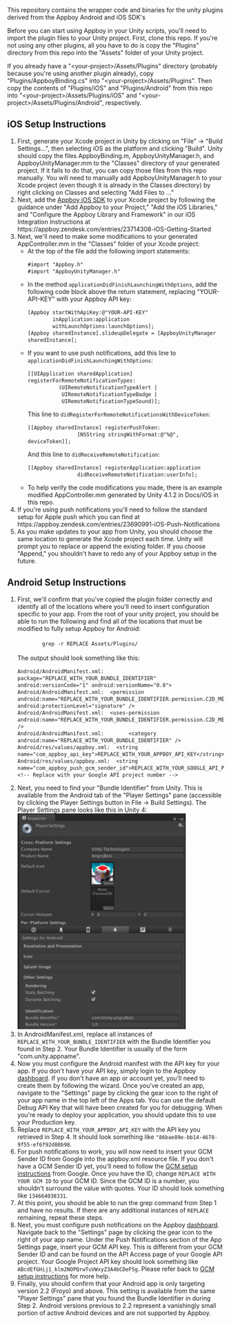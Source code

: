 This repository contains the wrapper code and binaries for the unity plugins derived from the Appboy Android and iOS SDK's

Before you can start using Appboy in your Unity scripts, you'll need to import the plugin files to your Unity project. First, clone this repo. If you're not using any other plugins, all you have to do is copy the "Plugins" directory from this repo into the "Assets" folder of your Unity project. 

If you already have a "\<your-project>/Assets/Plugins" directory (probably because you're using another plugin already), copy "Plugins/AppboyBinding.cs" into "\<your-project>/Assets/Plugins". Then copy the contents of "Plugins/iOS" and "Plugins/Android" from this repo into "\<your-project>/Assets/Plugins/iOS" and "\<your-project>/Assets/Plugins/Android", respectively.

## iOS Setup Instructions
<ol>
<li>
First, generate your Xcode project in Unity by clicking on "File" -> "Build Settings...", then selecting iOS as the platform and clicking "Build". Unity should copy the files AppboyBinding.m, AppboyUnityManager.h, and AppboyUnityManager.mm to the "Classes" directory of your generated project. If it fails to do that, you can copy those files from this repo manually. You will need to manually add AppboyUnityManager.h to your Xcode project (even though it is already in the Classes directory) by right clicking on Classes and selecting "Add Files to ..."
</li>
<li>
Next, add the <a href="https://github.com/appboy/appboy-ios-sdk">Appboy iOS SDK</a> to your Xcode project by following the guidance under "Add Appboy to your Project," "Add the iOS Libraries," and "Configure the Appboy Library and Framework" in our iOS Integration Instructions at https://appboy.zendesk.com/entries/23714308-iOS-Getting-Started
</li>
<li>
Next, we'll need to make some modifications to your generated AppController.mm in the "Classes" folder of your Xcode project:
<ul>
<li>
At the top of the file add the following import statements:
<pre><code>#import "Appboy.h"
#import "AppboyUnityManager.h"
</code></pre>
</li>
<li>
In the method <code>applicationDidFinishLaunchingWithOptions</code>, add the following code block above the return statement, replacing "YOUR-API-KEY" with your Appboy API key:
<pre><code>[Appboy startWithApiKey:@"YOUR-API-KEY"
        inApplication:application
        withLaunchOptions:launchOptions];
[Appboy sharedInstance].slideupDelegate = [AppboyUnityManager sharedInstance];
</code></pre>
</li>
<li>
If you want to use push notifications, add this line to <code>applicationDidFinishLaunchingWithOptions</code>:
<pre><code>[[UIApplication sharedApplication] registerForRemoteNotificationTypes: 
          (UIRemoteNotificationTypeAlert | 
           UIRemoteNotificationTypeBadge |     
           UIRemoteNotificationTypeSound)];
</code></pre>
This line to <code>didRegisterForRemoteNotificationsWithDeviceToken</code>:
<pre><code>[[Appboy sharedInstance] registerPushToken:
                [NSString stringWithFormat:@"%@", deviceToken]];
</code></pre>
And this line to <code>didReceiveRemoteNotification</code>:
<pre><code>[[Appboy sharedInstance] registerApplication:application
                didReceiveRemoteNotification:userInfo];
</code></pre>
</li>
<li>
To help verify the code modifications you made, there is an example modified AppController.mm generated by Unity 4.1.2 in Docs/iOS in this repo.
</li>
</ul>
</li>
<li>
If you're using push notifications you'll need to follow the standard setup for Apple push which you can find at https://appboy.zendesk.com/entries/23690991-iOS-Push-Notifications
</li>
<li>
As you make updates to your app from Unity, you should choose the same location to generate the Xcode project each time. Unity will prompt you to replace or append the existing folder. If you choose "Append," you shouldn't have to redo any of your Appboy setup in the future.
</li>
</ol>

## Android Setup Instructions
<ol>
<li>
First, we'll confirm that you've copied the plugin folder correctly and identify all of the locations where you'll need to insert configuration specific to your app. From the root of your unity project, you should be able to run the following and find all of the locations that must be modified to fully setup Appboy for Android:
<br />
<code>
        grep -r REPLACE Assets/Plugins/
</code>
<br />
The output should look something like this:
<pre><code>Android/AndroidManifest.xml:  package="REPLACE_WITH_YOUR_BUNDLE_IDENTIFIER" android:versionCode="1" android:versionName="0.0"&gt;
Android/AndroidManifest.xml:  &lt;permission android:name="REPLACE_WITH_YOUR_BUNDLE_IDENTIFIER.permission.C2D_MESSAGE" android:protectionLevel="signature" /&gt;
Android/AndroidManifest.xml:  &lt;uses-permission android:name="REPLACE_WITH_YOUR_BUNDLE_IDENTIFIER.permission.C2D_MESSAGE" /&gt;
Android/AndroidManifest.xml:        &lt;category android:name="REPLACE_WITH_YOUR_BUNDLE_IDENTIFIER" /&gt;
Android/res/values/appboy.xml:  &lt;string name="com_appboy_api_key"&gt;REPLACE_WITH_YOUR_APPBOY_API_KEY&lt;/string&gt;
Android/res/values/appboy.xml:  &lt;string name="com_appboy_push_gcm_sender_id"&gt;REPLACE_WITH_YOUR_GOOGLE_API_PROJECT_NUMBER&lt;/string&gt;  &lt;!-- Replace with your Google API project number --&gt;
</code></pre>
</li>
<li>Next, you need to find your "Bundle Identifier" from Unity. This is available from the Android tab of the "Player Settings" pane (accessible by clicking the Player Settings button in File -> Build Settings). The Player Settings pane looks like this in Unity 4: 
<br />
<img height=500 src="Docs/Images/UnityBundleIdentifier.png" />
</li>
<li>
In AndroidManifest.xml, replace all instances of <code>REPLACE_WITH_YOUR_BUNDLE_IDENTIFIER</code> with the Bundle Identifier you found in Step 2. Your Bundle Identifier is usually of the form "com.unity.appname".
</li>
<li>
Now you must configure the Android manifest with the API key for your app. If you don't have your API key, simply login to the Appboy <a href="http://dashboard.appboy.com">dashboard</a>. If you don't have an app or account yet, you'll need to create them by following the wizard. Once you've created an app, navigate to the "Settings" page by clicking the gear icon to the right of your app name in the top left of the Apps tab. You can use the default Debug API Key that will have been created for you for debugging. When you're ready to deploy your application, you should update this to use your Production key.
</li>
<li>
Replace <code>REPLACE_WITH_YOUR_APPBOY_API_KEY</code> with the API key you retrieved in Step 4. It should look something like <code>"86bae89e-bb14-4678-9f55-ef6f92d80b98</code>.
</li>
<li>
For push notifications to work, you will now need to insert your GCM Sender ID from Google into the appboy.xml resource file. If you don't have a GCM Sender ID yet, you'll need to follow the <a href="http://developer.android.com/google/gcm/gs.html">GCM setup instructions</a> from Google. Once you have the ID, change <code>REPLACE WITH YOUR GCM ID</code> to your GCM ID. Since the GCM ID is a number, you shouldn't surround the value with quotes. Your ID should look something like <code>134664038331</code>.
<li>
At this point, you should be able to run the grep command from Step 1 and have no results. If there are any additional instances of <code>REPLACE</code> remaining, repeat these steps.
</li>
<li>Next, you must configure push notifications on the Appboy <a href="http://dashboard.appboy.com">dashboard</a>. Navigate back to the "Settings" page by clicking the gear icon to the right of your app name. Under the Push Notifications section of the App Settings page, insert your GCM API key. This is different from your GCM Sender ID and can be found on the API Access page of your Google API project. Your Google Project API key should look something like <code>ABcdEfGHij1_klm2NOPQrwTuVWxyZ3A4bCDeF5g</code>. Please refer back to <a href="http"//developer.android.com/google/gcm/gs.html">GCM setup instructions</a> for more help.
</li>
<li>
Finally, you should confirm that your Android app is only targeting version 2.2 (Froyo) and above. This setting is available from the same "Player Settings" pane that you found the Bundle Identifier in during Step 2. Android versions previous to 2.2 represent a vanishingly small portion of active Android devices and are not supported by Appboy.
</li>
</ol>
